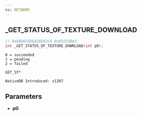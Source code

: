 ```yaml
---
ns: NETWORK
---
```

## _GET_STATUS_OF_TEXTURE_DOWNLOAD

```c
// 0x8BD6C6DEA20E82C6 0x03225BA3
int _GET_STATUS_OF_TEXTURE_DOWNLOAD(int p0);
```

```
0 = succeeded
1 = pending
2 = failed

GET_ST*

NativeDB Introduced: v1207
```

## Parameters
* **p0**:
